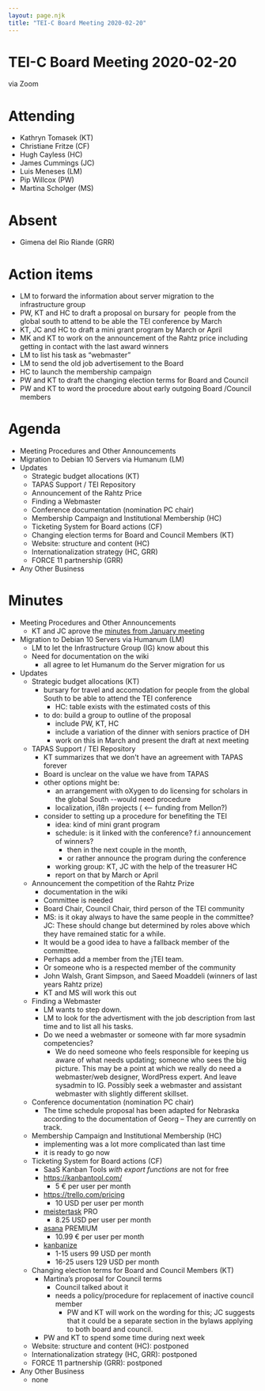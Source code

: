 ```yaml
---
layout: page.njk
title: "TEI-C Board Meeting 2020-02-20"
---
```

# TEI-C Board Meeting 2020-02-20
via Zoom


Attending
=========


* Kathryn Tomasek (KT)
* Christiane Fritze (CF)
* Hugh Cayless (HC)
* James Cummings (JC)
* Luis Meneses (LM)
* Pip Willcox (PW)
* Martina Scholger (MS)


Absent
======


* Gimena del Rio Riande (GRR)


Action items
============


* LM to forward the information about server migration to the infrastructure group
* PW, KT and HC to draft a proposal on bursary for  people from the global south to attend to be able the TEI conference by March
* KT, JC and HC to draft a mini grant program by March or April
* MK and KT to work on the announcement of the Rahtz price including getting in contact with the last award winners
* LM to list his task as “webmaster”
* LM to send the old job advertisement to the Board
* HC to launch the membership campaign
* PW and KT to draft the changing election terms for Board and Council
* PW and KT to word the procedure about early outgoing Board /Council members


Agenda
======


* Meeting Procedures and Other Announcements
* Migration to Debian 10 Servers via Humanum (LM)
* Updates
	+ Strategic budget allocations (KT)
	+ TAPAS Support / TEI Repository
	+ Announcement of the Rahtz Price
	+ Finding a Webmaster
	+ Conference documentation (nomination PC chair)
	+ Membership Campaign and Institutional Membership (HC)
	+ Ticketing System for Board actions (CF)
	+ Changing election terms for Board and Council Members (KT)
	+ Website: structure and content (HC)
	+ Internationalization strategy (HC, GRR)
	+ FORCE 11 partnership (GRR)
* Any Other Business


Minutes
=======


* Meeting Procedures and Other Announcements
	+ KT and JC aprove the [minutes from January meeting](https://tei-c.org/board/tei-c-board-meeting-2020-01-16/)
* Migration to Debian 10 Servers via Humanum (LM)
	+ LM to let the Infrastructure Group (IG) know about this
	+ Need for documentation on the wiki
		- all agree to let Humanum do the Server migration for us
* Updates
	+ Strategic budget allocations (KT)
		- bursary for travel and accomodation for people from the global South to be able to attend the TEI conference
			* HC: table exists with the estimated costs of this
		- to do: build a group to outline of the proposal
			* include PW, KT, HC
			* include a variation of the dinner with seniors practice of DH
			* work on this in March and present the draft at next meeting
	+ TAPAS Support / TEI Repository
		- KT summarizes that we don't have an agreement with TAPAS forever
		- Board is unclear on the value we have from TAPAS
		- other options might be: 
			* an arrangement with oXygen to do licensing for scholars in the global South \-\-would need procedure
			* localization, i18n projects ( \<\-\- funding from Mellon?)
		- consider to setting up a procedure for benefiting the TEI
			* idea: kind of mini grant program
			* schedule: is it linked with the conference? f.i announcement of winners?
				+ then in the next couple in the month,
				+ or rather announce the program during the conference
			* working group: KT, JC with the help of the treasurer HC
			* report on that by March or April
	+ Announcement the competition of the Rahtz Prize
		- documentation in the wiki
		- Committee is needed
		- Board Chair, Council Chair, third person of the TEI community
		- MS: is it okay always to have the same people in the committee? JC: These should change but determined by roles above which they have remained static for a while.
		- It would be a good idea to have a fallback member of the committee.
		- Perhaps add a member from the jTEI team.
		- Or someone who is a respected member of the community
		- John Walsh, Grant Simpson, and Saeed Moaddeli (winners of last years Rahtz prize)
		- KT and MS will work this out
	+ Finding a Webmaster
		- LM wants to step down.
		- LM to look for the advertisment with the job description from last time and to list all his tasks.
		- Do we need a webmaster or someone with far more sysadmin competencies?
			* We do need someone who feels responsible for keeping us aware of what needs updating; someone who sees the big picture. This may be a point at which we really do need a webmaster/web designer, WordPress expert. And leave sysadmin to IG. Possibly seek a webmaster and assistant webmaster with slightly different skillset.
	+ Conference documentation (nomination PC chair)
		- The time schedule proposal has been adapted for Nebraska according to the documentation of Georg – They are currently on track.
	+ Membership Campaign and Institutional Membership (HC)
		- implementing was a lot more complicated than last time
		- it is ready to go now
	+ Ticketing System for Board actions (CF)
		- SaaS Kanban Tools *with export functions* are not for free
		- <https://kanbantool.com/>
			* 5 € per user per month
		- <https://trello.com/pricing>
			* 10 USD per user per month
		- [meistertask](https://www.mindmeister.com/mt/signup?_ga=2.64852587.5358470.1582213275-967348873.1582213275) PRO
			* 8\.25 USD per user per month
		- [asana](https://asana.com/pricing?missingtranslation=en#i18n-404) PREMIUM
			* 10\.99 € per user per month
		- [kanbanize](https://kanbanize.com/en/)
			* 1\-15 users 99 USD per month
			* 16\-25 users 129 USD per month
	+ Changing election terms for Board and Council Members (KT)
		- Martina’s proposal for Council terms
			* Council talked about it
			* needs a policy/procedure for replacement of inactive council member
				+ PW and KT will work on the wording for this; JC suggests that it could be a separate section in the bylaws applying to both board and council.
		- PW and KT to spend some time during next week
	+ Website: structure and content (HC): postponed
	+ Internationalization strategy (HC, GRR): postponed
	+ FORCE 11 partnership (GRR): postponed
* Any Other Business
	+ none
